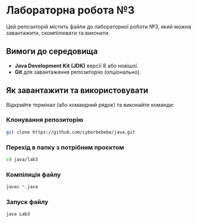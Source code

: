 # Лабораторна робота №3

Цей репозиторій містить файли до лабораторної роботи №3, який можна завантажити, скомпілювати та виконати.

## Вимоги до середовища

- **Java Development Kit (JDK)** версії 8 або новішої.
- **Git** для завантаження репозиторію (опціонально).

## Як завантажити та використовувати

Відкрийте термінал (або командний рядок) та виконайте команди:

### Клонування репозиторію

```bash
git clone https://github.com/cyberbebebe/java.git
```

### Перехід в папку з потрібним проєктом

```bash
cd java/lab3
```

### Компіляція файлу

```bash
javac *.java
```

### Запуск файлу

```bash
java Lab3
```
